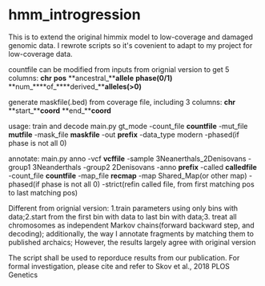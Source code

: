 # hmm_introgression
This is to extend the original himmix model to low-coverage and damaged genomic data. I rewrote scripts so it's covenient to adapt to my project for low-coverage data.

countfile can be modified from inputs from orignial version to get 5 columns: 
**chr** **pos** **ancestral_****allele** **phase(0/1)** **num_****of_****derived_****alleles(>0)**

generate maskfile(.bed) from coverage file, including 3 columns:
**chr** **start_****coord** **end_****coord**

usage: train and decode main.py gt\_mode -count\_file **countfile** -mut\_file **mutfile** -mask\_file **maskfile** -out **prefix** -data\_type modern -phased(if phase is not all 0)

annotate: main.py anno -vcf **vcffile** -sample 3Neanerthals\_2Denisovans -group1 3Neanderthals -group2 2Denisovans -anno **prefix** -called **calledfile** -count\_file **countfile** -map\_file **recmap** -map Shared\_Map(or other map) -phased(if phase is not all 0) -strict(refin called file, from first matching pos to last matching pos)


Different from orignial version: 1.train parameters using only bins with data;2.start from the first bin with data to last bin with data;3. treat all chromosomes as independent Markov chains(forward backward step, and decoding); additionally, the way I annotate fragments by matching them to published archaics; However, the results largely agree with original version

The script shall be used to reporduce results from our publication. For formal investigation, please cite and refer to Skov et al., 2018 PLOS Genetics
